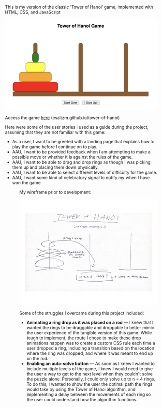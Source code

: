 This is my version of the classic 'Tower of Hanoi' game, implemented with HTML, CSS, and JavaScript

![image](img/game-shot.png)

Access the game <a href="esaltzm.github.io/tower-of-hanoi">here</a> (esaltzm.github.io/tower-of-hanoi)

Here were some of the user stories I used as a guide during the project, assuming that they are not familiar with this game:

<ul>
    <li>As a user, I want to be greeted with a landing page that explains how to play the game before I continue on to play.</li>
    <li>AAU, I want to be provided feedback when I am attempting to make a possible move or whether it is against the rules of the game.</li>
    <li>AAU, I want to be able to drag and drop rings as though I was picking them up and placing them down physically.</li>
    <li>AAU, I want to be able to select different levels of difficulty for the game.</li>
    <li>AAU, I want some kind of celebratory signal to notify my when I have won the game</li>
<ul>


My wireframe prior to development:

![image](img/wireframe.png)

Some of the struggles I overcame during this project included:

<ul>
    <li><span style="font-weight:bold;">Animating a ring drop as it was placed on a rod</span> — I knew that I wanted the rings to be draggable and droppable to better mimic the user experience of the tangible version of this game. While tough to implement, the route I chose to make these drop animations happen was to create a custom CSS rule each time a user dropped a ring, including a transition based on the location where the ring was dropped, and where it was meant to end up on the rod.</li>
    <li><span style="font-weight:bold;">Enabling an auto-solve button</span> — As soon as I knew I wanted to include multiple levels of the game, I knew I would need to give the user a way to get to the next level when they couldn't solve the puzzle alone. Personally, I could only solve up to n = 4 rings. To do this, I wanted to show the user the optimal path the rings would take by using the Tower of Hanoi algorithm, and implementing a delay between the movements of each ring so the user could understand how the algorithm functions. </li>
</ul>